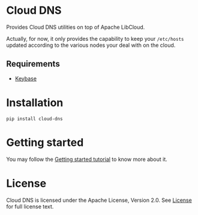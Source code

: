 # Cloud DNS

Provides Cloud DNS utilities on top of Apache LibCloud. 

Actually, for now, it only provides the capability to keep your `/etc/hosts` updated according to the various nodes your deal with on the cloud.

## Requirements

* [Keybase](https://keybase.io)

# Installation

```
pip install cloud-dns
```

# Getting started

You may follow the [Getting started tutorial](getting_started.md) to know more about it.

# License

Cloud DNS is licensed under the Apache License, Version 2.0. See [License](https://raw.githubusercontent.com/cogniteev/cloud-dns/master/LICENSE) for full license text.
